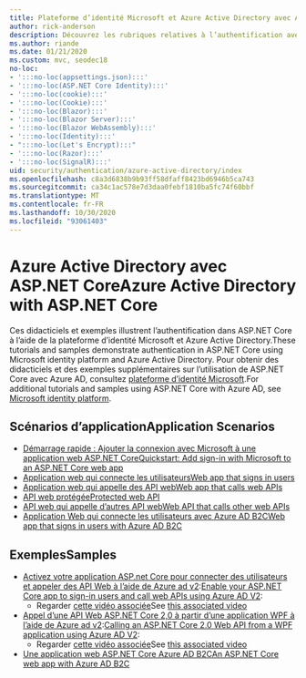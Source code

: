 ```yaml
---
title: Plateforme d’identité Microsoft et Azure Active Directory avec ASP.NET Core
author: rick-anderson
description: Découvrez les rubriques relatives à l’authentification avec Microsoft Identity Platform Azure Active Directory pour les applications Web et les API dans ASP.NET Core.
ms.author: riande
ms.date: 01/21/2020
ms.custom: mvc, seodec18
no-loc:
- ':::no-loc(appsettings.json):::'
- ':::no-loc(ASP.NET Core Identity):::'
- ':::no-loc(cookie):::'
- ':::no-loc(Cookie):::'
- ':::no-loc(Blazor):::'
- ':::no-loc(Blazor Server):::'
- ':::no-loc(Blazor WebAssembly):::'
- ':::no-loc(Identity):::'
- ":::no-loc(Let's Encrypt):::"
- ':::no-loc(Razor):::'
- ':::no-loc(SignalR):::'
uid: security/authentication/azure-active-directory/index
ms.openlocfilehash: c8a3d6838b9b93ff58dfaff8423bd6946b5ca743
ms.sourcegitcommit: ca34c1ac578e7d3daa0febf1810ba5fc74f60bbf
ms.translationtype: MT
ms.contentlocale: fr-FR
ms.lasthandoff: 10/30/2020
ms.locfileid: "93061403"
---
```

# <a name="azure-active-directory-with-aspnet-core"></a><span data-ttu-id="ddeca-103">Azure Active Directory avec ASP.NET Core</span><span class="sxs-lookup"><span data-stu-id="ddeca-103">Azure Active Directory with ASP.NET Core</span></span>

<span data-ttu-id="ddeca-104">Ces didacticiels et exemples illustrent l’authentification dans ASP.NET Core à l’aide de la plateforme d’identité Microsoft et Azure Active Directory.</span><span class="sxs-lookup"><span data-stu-id="ddeca-104">These tutorials and samples demonstrate authentication in ASP.NET Core using Microsoft identity platform and Azure Active Directory.</span></span> <span data-ttu-id="ddeca-105">Pour obtenir des didacticiels et des exemples supplémentaires sur l’utilisation de ASP.NET Core avec Azure AD, consultez [plateforme d’identité Microsoft](/azure/active-directory/develop/).</span><span class="sxs-lookup"><span data-stu-id="ddeca-105">For additional tutorials and samples using ASP.NET Core with Azure AD, see [Microsoft identity platform](/azure/active-directory/develop/).</span></span>

## <a name="application-scenarios"></a><span data-ttu-id="ddeca-106">Scénarios d’application</span><span class="sxs-lookup"><span data-stu-id="ddeca-106">Application Scenarios</span></span>

* [<span data-ttu-id="ddeca-107">Démarrage rapide : Ajouter la connexion avec Microsoft à une application web ASP.NET Core</span><span class="sxs-lookup"><span data-stu-id="ddeca-107">Quickstart: Add sign-in with Microsoft to an ASP.NET Core web app</span></span>](/azure/active-directory/develop/quickstart-v2-aspnet-core-webapp)
* [<span data-ttu-id="ddeca-108">Application web qui connecte les utilisateurs</span><span class="sxs-lookup"><span data-stu-id="ddeca-108">Web app that signs in users</span></span>](/azure/active-directory/develop/scenario-web-app-sign-user-overview?tabs=aspnetcore)
* [<span data-ttu-id="ddeca-109">Application web qui appelle des API web</span><span class="sxs-lookup"><span data-stu-id="ddeca-109">Web app that calls web APIs</span></span>](/azure/active-directory/develop/scenario-web-app-call-api-overview)
* [<span data-ttu-id="ddeca-110">API web protégée</span><span class="sxs-lookup"><span data-stu-id="ddeca-110">Protected web API</span></span>](/azure/active-directory/develop/scenario-protected-web-api-overview)
* [<span data-ttu-id="ddeca-111">API web qui appelle d’autres API web</span><span class="sxs-lookup"><span data-stu-id="ddeca-111">Web API that calls other web APIs</span></span>](/azure/active-directory/develop/scenario-web-api-call-api-overview)
* [<span data-ttu-id="ddeca-112">Application Web qui connecte les utilisateurs avec Azure AD B2C</span><span class="sxs-lookup"><span data-stu-id="ddeca-112">Web app that signs in users with Azure AD B2C</span></span>](xref:security/authentication/azure-ad-b2c)

## <a name="samples"></a><span data-ttu-id="ddeca-113">Exemples</span><span class="sxs-lookup"><span data-stu-id="ddeca-113">Samples</span></span>

* <span data-ttu-id="ddeca-114">[Activez votre application ASP.net Core pour connecter des utilisateurs et appeler des API Web à l’aide de Azure ad v2](/samples/azure-samples/active-directory-aspnetcore-webapp-openidconnect-v2/enable-webapp-signin/):</span><span class="sxs-lookup"><span data-stu-id="ddeca-114">[Enable your ASP.NET Core app to sign-in users and call web APIs using Azure AD V2](/samples/azure-samples/active-directory-aspnetcore-webapp-openidconnect-v2/enable-webapp-signin/):</span></span> 
  * <span data-ttu-id="ddeca-115">Regarder [cette vidéo associée](https://channel9.msdn.com/Events/Build/2018/THR5001)</span><span class="sxs-lookup"><span data-stu-id="ddeca-115">See [this associated video](https://channel9.msdn.com/Events/Build/2018/THR5001)</span></span>
* <span data-ttu-id="ddeca-116">[Appel d’une API Web ASP.NET Core 2,0 à partir d’une application WPF à l’aide de Azure ad v2](/samples/azure-samples/active-directory-dotnet-native-aspnetcore-v2/calling-an-aspnet-core-web-api-from-a-wpf-application-using-azure-ad-v2/):</span><span class="sxs-lookup"><span data-stu-id="ddeca-116">[Calling an ASP.NET Core 2.0 Web API from a WPF application using Azure AD V2](/samples/azure-samples/active-directory-dotnet-native-aspnetcore-v2/calling-an-aspnet-core-web-api-from-a-wpf-application-using-azure-ad-v2/):</span></span> 
  * <span data-ttu-id="ddeca-117">Regarder [cette vidéo associée](https://channel9.msdn.com/Events/Build/2018/THR5000)</span><span class="sxs-lookup"><span data-stu-id="ddeca-117">See [this associated video](https://channel9.msdn.com/Events/Build/2018/THR5000)</span></span>
* [<span data-ttu-id="ddeca-118">Une application web ASP.NET Core Azure AD B2C</span><span class="sxs-lookup"><span data-stu-id="ddeca-118">An ASP.NET Core web app with Azure AD B2C</span></span>](/samples/azure-samples/active-directory-b2c-dotnetcore-webapp/an-aspnet-core-web-app-with-azure-ad-b2c/)
